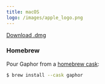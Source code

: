 ```yaml
---
title: macOS
logo: /images/apple_logo.png
---
```


<a class="btn btn-primary btn-lg" href="https://github.com/gaphor/gaphor/releases/download/{{ site.gaphor_version }}/Gaphor-{{ site.gaphor_version }}.dmg"><i class="fa fa-download"></i> Download .dmg</a>

### Homebrew

Pour Gaphor from a [homebrew cask](https://formulae.brew.sh/cask/gaphor):

```bash
$ brew install --cask gaphor
```
